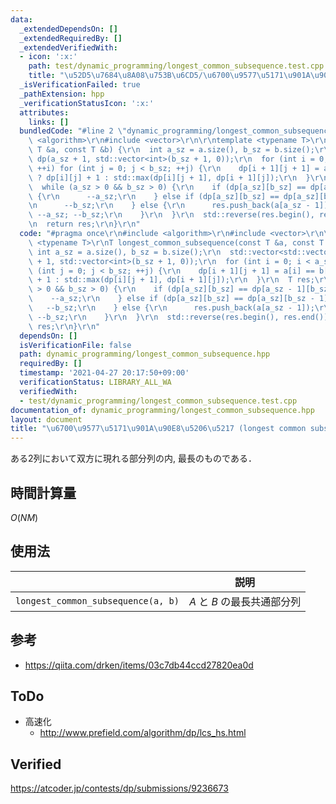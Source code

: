 ```yaml
---
data:
  _extendedDependsOn: []
  _extendedRequiredBy: []
  _extendedVerifiedWith:
  - icon: ':x:'
    path: test/dynamic_programming/longest_common_subsequence.test.cpp
    title: "\u52D5\u7684\u8A08\u753B\u6CD5/\u6700\u9577\u5171\u901A\u90E8\u5206\u5217"
  _isVerificationFailed: true
  _pathExtension: hpp
  _verificationStatusIcon: ':x:'
  attributes:
    links: []
  bundledCode: "#line 2 \"dynamic_programming/longest_common_subsequence.hpp\"\n#include\
    \ <algorithm>\r\n#include <vector>\r\n\r\ntemplate <typename T>\r\nT longest_common_subsequence(const\
    \ T &a, const T &b) {\r\n  int a_sz = a.size(), b_sz = b.size();\r\n  std::vector<std::vector<int>>\
    \ dp(a_sz + 1, std::vector<int>(b_sz + 1, 0));\r\n  for (int i = 0; i < a_sz;\
    \ ++i) for (int j = 0; j < b_sz; ++j) {\r\n    dp[i + 1][j + 1] = a[i] == b[j]\
    \ ? dp[i][j] + 1 : std::max(dp[i][j + 1], dp[i + 1][j]);\r\n  }\r\n  T res;\r\n\
    \  while (a_sz > 0 && b_sz > 0) {\r\n    if (dp[a_sz][b_sz] == dp[a_sz - 1][b_sz])\
    \ {\r\n      --a_sz;\r\n    } else if (dp[a_sz][b_sz] == dp[a_sz][b_sz - 1]) {\r\
    \n      --b_sz;\r\n    } else {\r\n      res.push_back(a[a_sz - 1]);\r\n     \
    \ --a_sz; --b_sz;\r\n    }\r\n  }\r\n  std::reverse(res.begin(), res.end());\r\
    \n  return res;\r\n}\r\n"
  code: "#pragma once\r\n#include <algorithm>\r\n#include <vector>\r\n\r\ntemplate\
    \ <typename T>\r\nT longest_common_subsequence(const T &a, const T &b) {\r\n \
    \ int a_sz = a.size(), b_sz = b.size();\r\n  std::vector<std::vector<int>> dp(a_sz\
    \ + 1, std::vector<int>(b_sz + 1, 0));\r\n  for (int i = 0; i < a_sz; ++i) for\
    \ (int j = 0; j < b_sz; ++j) {\r\n    dp[i + 1][j + 1] = a[i] == b[j] ? dp[i][j]\
    \ + 1 : std::max(dp[i][j + 1], dp[i + 1][j]);\r\n  }\r\n  T res;\r\n  while (a_sz\
    \ > 0 && b_sz > 0) {\r\n    if (dp[a_sz][b_sz] == dp[a_sz - 1][b_sz]) {\r\n  \
    \    --a_sz;\r\n    } else if (dp[a_sz][b_sz] == dp[a_sz][b_sz - 1]) {\r\n   \
    \   --b_sz;\r\n    } else {\r\n      res.push_back(a[a_sz - 1]);\r\n      --a_sz;\
    \ --b_sz;\r\n    }\r\n  }\r\n  std::reverse(res.begin(), res.end());\r\n  return\
    \ res;\r\n}\r\n"
  dependsOn: []
  isVerificationFile: false
  path: dynamic_programming/longest_common_subsequence.hpp
  requiredBy: []
  timestamp: '2021-04-27 20:17:50+09:00'
  verificationStatus: LIBRARY_ALL_WA
  verifiedWith:
  - test/dynamic_programming/longest_common_subsequence.test.cpp
documentation_of: dynamic_programming/longest_common_subsequence.hpp
layout: document
title: "\u6700\u9577\u5171\u901A\u90E8\u5206\u5217 (longest common subsequence)"
---
```


ある2列において双方に現れる部分列の内, 最長のものである．


## 時間計算量

$O(NM)$


## 使用法

||説明|
|:--:|:--:|
|`longest_common_subsequence(a, b)`|$A$ と $B$ の最長共通部分列|


## 参考

- https://qiita.com/drken/items/03c7db44ccd27820ea0d


## ToDo

- 高速化
  - http://www.prefield.com/algorithm/dp/lcs_hs.html


## Verified

https://atcoder.jp/contests/dp/submissions/9236673
